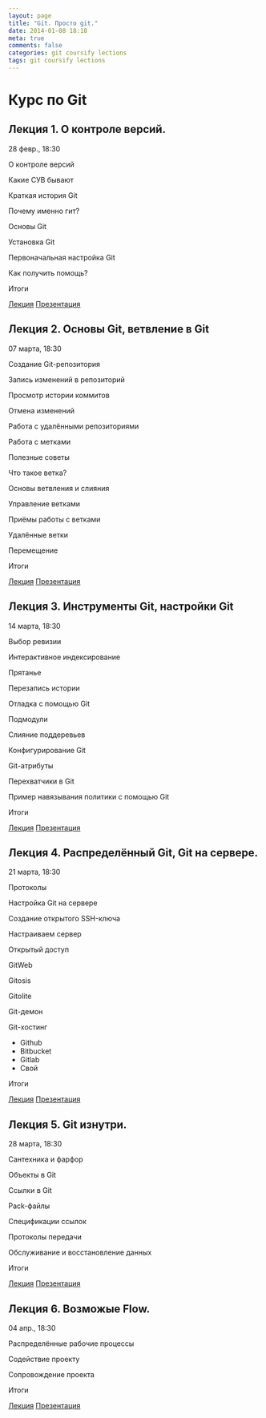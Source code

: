 ```yaml
---
layout: page
title: "Git. Просто git."
date: 2014-01-08 18:18
meta: true
comments: false
categories: git coursify lections
tags: git coursify lections
---
```


# Курс по Git


## Лекция 1. О контроле версий.

28 февр., 18:30 

О контроле версий

Какие СУВ бывают

Краткая история Git

Почему именно гит?

Основы Git

Установка Git

Первоначальная настройка Git

Как получить помощь?

Итоги

[Лекция](http://zzet.org/)
[Презентация](http://zzet.org/learn-git/lection-1.html)

## Лекция 2. Основы Git, ветвление в Git

07 марта, 18:30 

Создание Git-репозитория

Запись изменений в репозиторий

Просмотр истории коммитов

Отмена изменений

Работа с удалёнными репозиториями

Работа с метками

Полезные советы

Что такое ветка?

Основы ветвления и слияния

Управление ветками

Приёмы работы с ветками

Удалённые ветки

Перемещение

Итоги

[Лекция](http://zzet.org/)
[Презентация](http://zzet.org/learn-git/lection-2.html)

## Лекция 3. Инструменты Git, настройки Git

14 марта, 18:30 

Выбор ревизии

Интерактивное индексирование

Прятанье

Перезапись истории

Отладка с помощью Git

Подмодули

Слияние поддеревьев

Конфигурирование Git

Git-атрибуты

Перехватчики в Git

Пример навязывания политики с помощью Git

Итоги

[Лекция](http://zzet.org/)
[Презентация](http://zzet.org/learn-git/lection-3.html)


## Лекция 4. Распределённый Git, Git на сервере.

21 марта, 18:30 

Протоколы

Настройка Git на сервере

Создание открытого SSH-ключа

Настраиваем сервер

Открытый доступ

GitWeb

Gitosis

Gitolite

Git-демон

Git-хостинг

 - Github
 - Bitbucket
 - Gitlab
 - Свой

Итоги

[Лекция](http://zzet.org/)
[Презентация](http://zzet.org/learn-git/lection-4.html)

## Лекция 5. Git изнутри.

28 марта, 18:30 

Сантехника и фарфор

Объекты в Git

Ссылки в Git

Pack-файлы

Спецификации ссылок

Протоколы передачи

Обслуживание и восстановление данных

Итоги

[Лекция](http://zzet.org/)
[Презентация](http://zzet.org/learn-git/lection-5.html)

## Лекция 6. Возможые Flow.

04 апр., 18:30 

Распределённые рабочие процессы

Содействие проекту

Сопровождение проекта

Итоги

[Лекция](http://zzet.org/)
[Презентация](http://zzet.org/learn-git/lection-6.html)
